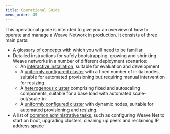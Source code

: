 ```yaml
---
title: Operational Guide
menu_order: 45
---
```

This operational guide is intended to give you an overview of how to operate and manage a Weave Network in production. It consists of three main parts: 

* A [glossary of concepts](/site/operational-guide/concepts.md) with which you will need to be familiar
* Detailed instructions for safely bootstrapping, growing and 
  shrinking Weave networks in a number of different deployment
  scenarios:
    * An [interactive installation](/site/operational-guide/interactive.md), suitable for evaluation and 
      development
    * A [uniformly configured cluster](/site/operational-guide/uniform-fixed-cluster.md) with a fixed number of initial
      nodes, suitable for automated provisioning but requiring manual
      intervention for resizing
    * A [heterogenous cluster](/site/operational-guide/autoscaling.md) comprising fixed and autoscaling
      components, suitable for a base load with automated
      scale-out/scale-in
    * A [uniformly configured cluster](/site/operational-guide/uniform-dynamic-cluster.md) with dynamic nodes, suitable   for automated provisioning and resizing.
* A list of [common administrative tasks](/site/operational-guide/tasks.md), such as configuring Weave Net 
  to start on boot, upgrading clusters, cleaning up peers and 
  reclaiming IP address space


